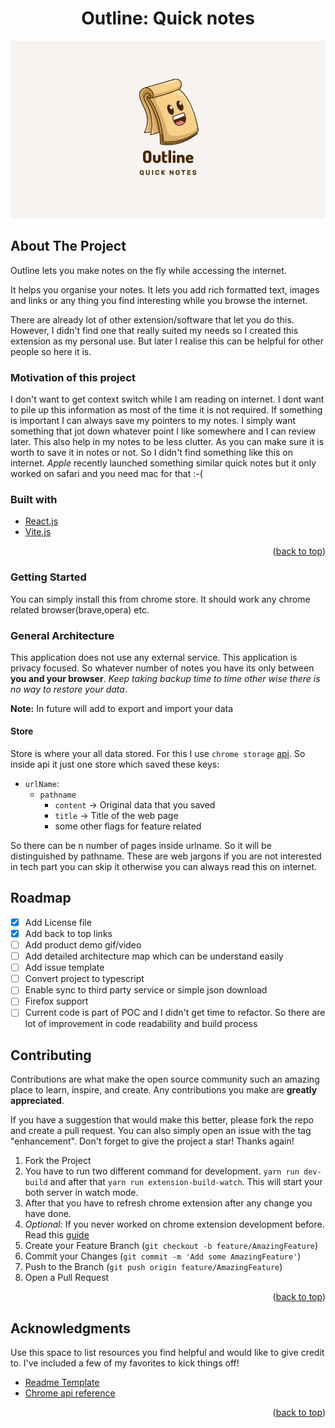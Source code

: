 <h1 align="center">Outline: Quick notes</h1>
<img src="./cover.png"/>

<!-- ABOUT THE PROJECT -->

## About The Project

Outline lets you make notes on the fly while accessing the internet.

It helps you organise your notes. It lets you add rich formatted text, images and links or any thing you find interesting while you browse the internet.

There are already lot of other extension/software that let you do this. However, I didn't find one that really suited my needs so I created this extension as my personal use. But later I realise this can be helpful for other people so here it is.

### Motivation of this project

I don't want to get context switch while I am reading on internet. I dont want to pile up this information as most of the time it is not required. If something is important I can always save my pointers to my notes. I simply want something that jot down whatever point I like somewhere and I can review later. This also help in my notes to be less clutter. As you can make sure it is worth to save it in notes or not. So I didn't find something like this on internet.
_Apple_ recently launched something similar quick notes but it only worked on safari and you need mac for that :-(

### Built with

- [React.js](https://reactjs.org/)
- [Vite.js](https://vitejs.dev)

<p align="right">(<a href="#top">back to top</a>)</p>

<!-- GETTING STARTED -->

### Getting Started

You can simply install this from chrome store. It should work any chrome related browser(brave,opera) etc.

### General Architecture

This application does not use any external service. This application is privacy focused. So whatever number of notes you have its only between **you and your browser**. _Keep taking backup time to time other wise there is no way to restore your data_.

**Note:** In future will add to export and import your data

#### Store

Store is where your all data stored. For this I use `chrome storage` [api](https://developer.chrome.com/docs/extensions/reference/storage/).
So inside api it just one store which saved these keys:

- `urlName`:
  - `pathname`
    - `content` -> Original data that you saved
    - `title` -> Title of the web page
    - some other flags for feature related

So there can be n number of pages inside urlname. So it will be distinguished by pathname. These are web jargons if you are not interested in tech part you can skip it otherwise you can always read this on internet.

<!-- ROADMAP -->

## Roadmap

- [x] Add License file
- [x] Add back to top links
- [ ] Add product demo gif/video
- [ ] Add detailed architecture map which can be understand easily
- [ ] Add issue template
- [ ] Convert project to typescript
- [ ] Enable sync to third party service or simple json download
- [ ] Firefox support
- [ ] Current code is part of POC and I didn't get time to refactor. So there are lot of improvement in code readability and build process

<!-- CONTRIBUTING -->

## Contributing

Contributions are what make the open source community such an amazing place to learn, inspire, and create. Any contributions you make are **greatly appreciated**.

If you have a suggestion that would make this better, please fork the repo and create a pull request. You can also simply open an issue with the tag "enhancement".
Don't forget to give the project a star! Thanks again!

1. Fork the Project
2. You have to run two different command for development. `yarn run dev-build` and after that `yarn run extension-build-watch`. This will start your both server in watch mode.
3. After that you have to refresh chrome extension after any change you have done.
4. _Optional:_ If you never worked on chrome extension development before. Read this [guide](https://developer.chrome.com/docs/extensions/mv3/getstarted/)
5. Create your Feature Branch (`git checkout -b feature/AmazingFeature`)
6. Commit your Changes (`git commit -m 'Add some AmazingFeature'`)
7. Push to the Branch (`git push origin feature/AmazingFeature`)
8. Open a Pull Request

<p align="right">(<a href="#top">back to top</a>)</p>

<!-- ACKNOWLEDGMENTS -->

## Acknowledgments

Use this space to list resources you find helpful and would like to give credit to. I've included a few of my favorites to kick things off!

- [Readme Template](https://github.com/othneildrew/Best-README-Template)
- [Chrome api reference](https://developer.chrome.com/docs/extensions/reference/)

<p align="right">(<a href="#top">back to top</a>)</p>

